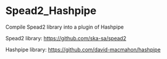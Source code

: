 # Spead2_Hashpipe
Compile Spead2 library into a plugin of Hashpipe

Spead2 library:
https://github.com/ska-sa/spead2

Hashpipe library:
https://github.com/david-macmahon/hashpipe
